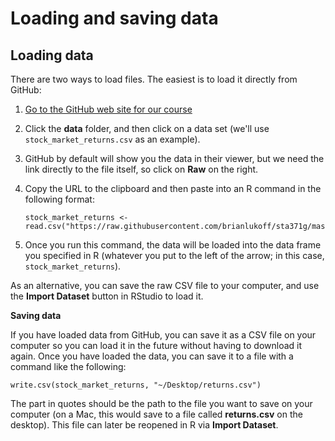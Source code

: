 # Loading and saving data

## Loading data

There are two ways to load files. The easiest is to load it directly from GitHub:

1.  [Go to the GitHub web site for our course](https://github.com/brianlukoff/sta371g)
2.  Click the **data** folder, and then click on a data set (we'll use `stock_market_returns.csv` as an example).
3.  GitHub by default will show you the data in their viewer, but we need the link directly to the file itself, so click on **Raw** on the right.
4.  Copy the URL to the clipboard and then paste into an R command in the following format:

    	stock_market_returns <- read.csv("https://raw.githubusercontent.com/brianlukoff/sta371g/master/data/stock_market_returns.csv")

5.  Once you run this command, the data will be loaded into the data frame you specified in R (whatever you put to the left of the arrow; in this case, `stock_market_returns`).

As an alternative, you can save the raw CSV file to your computer, and use the **Import Dataset** button in RStudio to load it.

**Saving data**

If you have loaded data from GitHub, you can save it as a CSV file on your computer so you can load it in the future without having to download it again. Once you have loaded the data, you can save it to a file with a command like the following:

	write.csv(stock_market_returns, "~/Desktop/returns.csv")

The part in quotes should be the path to the file you want to save on your computer (on a Mac, this would save to a file called **returns.csv** on the desktop). This file can later be reopened in R via **Import Dataset**.